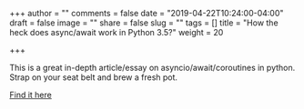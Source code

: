 +++
author = ""
comments = false
date = "2019-04-22T10:24:00-04:00"
draft = false
image = ""
share = false
slug = ""
tags = []
title = "How the heck does async/await work in Python 3.5?"
weight = 20

+++

<i class="fas fa-paperclip"></i>
<p>This is a great in-depth article/essay on asyncio/await/coroutines in python. Strap on your seat belt and brew a fresh pot.</p>
<a href="https://snarky.ca/how-the-heck-does-async-await-work-in-python-3-5/">Find it here</a>
